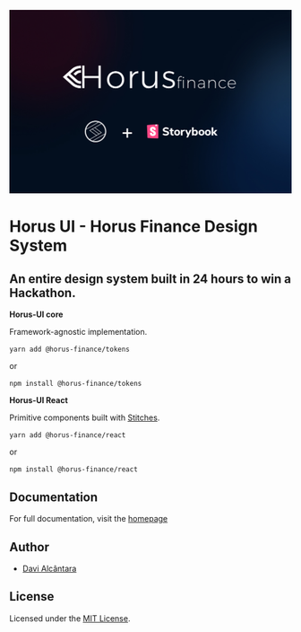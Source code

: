 ![](.github/Horus-UI.jpg)
# Horus UI - Horus Finance Design System

## An entire design system built in 24 hours to win a Hackathon.

**Horus-UI core**

Framework-agnostic implementation.

```
yarn add @horus-finance/tokens
```
or
```
npm install @horus-finance/tokens
```

**Horus-UI React**

Primitive components built with [Stitches](https://stitches.dev/).

```
yarn add @horus-finance/react
```
or
```
npm install @horus-finance/react
```

## Documentation

For full documentation, visit the [homepage](https://davialc.github.io/Horus-UI/)

## Author

- [Davi Alcântara](https://www.linkedin.com/in/davialcantara/)

## License

Licensed under the [MIT License](/LICENSE.md).
